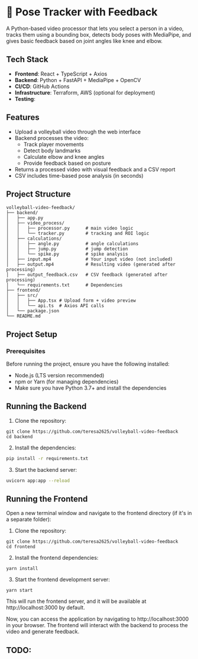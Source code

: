 # 🕺 Pose Tracker with Feedback

A Python-based video processor that lets you select a person in a video, tracks them using a bounding box, detects body poses with MediaPipe, and gives basic feedback based on joint angles like knee and elbow.

## Tech Stack

- **Frontend**: React + TypeScript + Axios
- **Backend**: Python + FastAPI + MediaPipe + OpenCV
- **CI/CD**: GitHub Actions
- **Infrastructure**: Terraform, AWS (optional for deployment)
- **Testing**:

## Features

- Upload a volleyball video through the web interface
- Backend processes the video:
  - Track player movements
  - Detect body landmarks
  - Calculate elbow and knee angles
  - Provide feedback based on posture
- Returns a processed video with visual feedback and a CSV report
- CSV includes time-based pose analysis (in seconds)

## Project Structure

```
volleyball-video-feedback/
├── backend/
│   ├── app.py
│   ├── video_process/
│   │   ├── processor.py      # main video logic
│   │   └── tracker.py        # tracking and ROI logic
│   ├── calculations/
│   │   ├── angle.py          # angle calculations
│   │   ├── jump.py           # jump detection
│   │   └── spike.py          # spike analysis
│   ├── input.mp4             # Your input video (not included)
│   ├── output.mp4            # Resulting video (generated after processing)
│   ├── output_feedback.csv   # CSV feedback (generated after processing)
│   └── requirements.txt      # Dependencies
├── frontend/
│   ├── src/
│   │   ├── App.tsx # Upload form + video preview
│   │   └── api.ts  # Axios API calls
│   └── package.json
└── README.md
```

## Project Setup

### Prerequisites

Before running the project, ensure you have the following installed:

- Node.js (LTS version recommended)
- npm or Yarn (for managing dependencies)
- Make sure you have Python 3.7+ and install the dependencies

## Running the Backend

1. Clone the repository:

```
git clone https://github.com/teresa2625/volleyball-video-feedback
cd backend
```

2. Install the dependencies:

```bash
pip install -r requirements.txt
```

3. Start the backend server:

```bash
uvicorn app:app --reload
```

## Running the Frontend

Open a new terminal window and navigate to the frontend directory (if it's in a separate folder):

1. Clone the repository:

```
git clone https://github.com/teresa2625/volleyball-video-feedback
cd frontend
```

2. Install the frontend dependencies:

```
yarn install
```

3. Start the frontend development server:

```
yarn start
```

This will run the frontend server, and it will be available at http://localhost:3000 by default.

Now, you can access the application by navigating to http://localhost:3000 in your browser. The frontend will interact with the backend to process the video and generate feedback.

## TODO:
